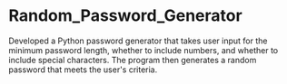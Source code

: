 # Random_Password_Generator
Developed a Python password generator that takes user input for the minimum password length, whether to include numbers, and whether to include special characters.  The program then generates a random password that meets the user's criteria. 
